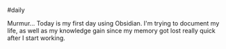 #daily

Murmur...
Today is my first day using Obsidian. I'm trying to document my life, as well as my knowledge gain since my memory got lost really quick after I start working.
